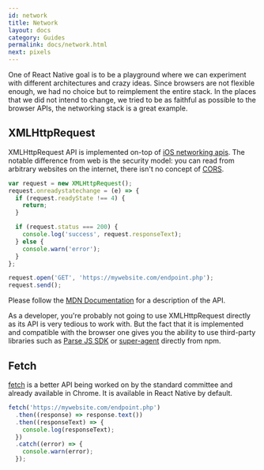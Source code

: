 ```yaml
---
id: network
title: Network
layout: docs
category: Guides
permalink: docs/network.html
next: pixels
---
```


One of React Native goal is to be a playground where we can experiment with different architectures and crazy ideas. Since browsers are not flexible enough, we had no choice but to reimplement the entire stack. In the places that we did not intend to change, we tried to be as faithful as possible to the browser APIs, the networking stack is a great example.

## XMLHttpRequest

XMLHttpRequest API is implemented on-top of [iOS networking apis](https://developer.apple.com/library/mac/documentation/Cocoa/Conceptual/URLLoadingSystem/URLLoadingSystem.html). The notable difference from web is the security model: you can read from arbitrary websites on the internet, there isn't no concept of [CORS](http://en.wikipedia.org/wiki/Cross-origin_resource_sharing).

```javascript
var request = new XMLHttpRequest();
request.onreadystatechange = (e) => {
  if (request.readyState !== 4) {
    return;
  }

  if (request.status === 200) {
    console.log('success', request.responseText);
  } else {
    console.warn('error');
  }
};

request.open('GET', 'https://mywebsite.com/endpoint.php');
request.send();
```

Please follow the [MDN Documentation](https://developer.mozilla.org/en-US/docs/Web/API/XMLHttpRequest) for a description of the API.

As a developer, you're probably not going to use XMLHttpRequest directly as its API is very tedious to work with. But the fact that it is implemented and compatible with the browser one gives you the ability to use third-party libraries such as [Parse JS SDK](https://parse.com/docs/js_guide) or [super-agent](https://github.com/visionmedia/superagent) directly from npm.

## Fetch

[fetch](https://fetch.spec.whatwg.org/) is a better API being worked on by the standard committee and already available in Chrome. It is available in React Native by default.

```javascript
fetch('https://mywebsite.com/endpoint.php')
  .then((response) => response.text())
  .then((responseText) => {
    console.log(responseText);
  })
  .catch((error) => {
    console.warn(error);
  });
```
